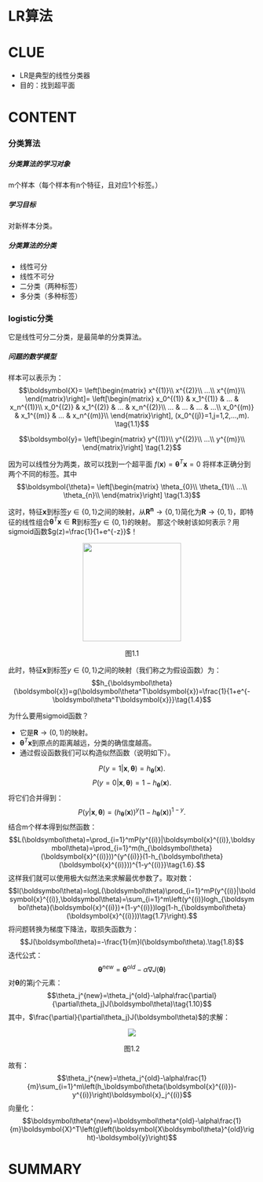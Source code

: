 # LR算法


# CLUE
- LR是典型的线性分类器
- 目的：找到超平面


# CONTENT
### 分类算法
##### 分类算法的学习对象
m个样本（每个样本有n个特征，且对应1个标签。）
##### 学习目标
对新样本分类。
##### 分类算法的分类
- 线性可分
- 线性不可分
- 二分类（两种标签）
- 多分类（多种标签）

### logistic分类
它是线性可分二分类，是最简单的分类算法。
##### 问题的数学模型
样本可以表示为：
$$\boldsymbol{X}=
\left[\begin{matrix}
  x^{(1)}\\
  x^{(2)}\\
  ...\\
  x^{(m)}\\
\end{matrix}\right]=
\left[\begin{matrix}
  x_0^{(1)} & x_1^{(1)} & ... & x_n^{(1)}\\
  x_0^{(2)} & x_1^{(2)} & ... & x_n^{(2)}\\
  ... & ... & ... & ...\\
  x_0^{(m)} & x_1^{(m)} & ... & x_n^{(m)}\\
\end{matrix}\right],
(x_0^{(j)}=1,j=1,2,...,m).
\tag{1.1}$$

$$\boldsymbol{y}=
\left[\begin{matrix}
  y^{(1)}\\
  y^{(2)}\\
  ...\\
  y^{(m)}\\
\end{matrix}\right]
\tag{1.2}$$

因为可以线性分为两类，故可以找到一个超平面
$f(\boldsymbol{x})=\boldsymbol{\theta}^T\boldsymbol{x}=0$
将样本正确分到两个不同的标签。其中
$$\boldsymbol{\theta}=
\left[\begin{matrix}
  \theta_{0}\\
  \theta_{1}\\
  ...\\
  \theta_{n}\\
\end{matrix}\right]
\tag{1.3}$$

这时，特征$\boldsymbol{x}$到标签$y\in\{0,1\}$之间的映射，从$\boldsymbol{R^n}\to\{0,1\}$简化为$\boldsymbol{R}\to\{0,1\}$，即特征的线性组合$\boldsymbol{\theta}^T\boldsymbol{x}\in\boldsymbol{R}$到标签$y\in\{0,1\}$的映射。
那这个映射该如何表示？用sigmoid函数$g(z)=\frac{1}{1+e^{-z}}$！
<div align="center"><img src="https://p-blog.csdn.net/images/p_blog_csdn_net/chl033/612813/o_SigmoidFunction_701_2.gif" height="200"><p>图1.1</p></div>

此时，特征$\boldsymbol{x}$到标签$y\in\{0,1\}$之间的映射（我们称之为假设函数）为：
$$h_{\boldsymbol\theta}(\boldsymbol{x})=g(\boldsymbol\theta^T\boldsymbol{x})=\frac{1}{1+e^{-\boldsymbol\theta^T\boldsymbol{x}}}\tag{1.4}$$

为什么要用sigmoid函数？
- 它是$\boldsymbol{R}\to(0,1)$的映射。
- $\boldsymbol{\theta}^T\boldsymbol{x}$到原点的距离越远，分类的确信度越高。
- 通过假设函数我们可以构造似然函数（说明如下）。

$$P(y=1|\boldsymbol{x},\boldsymbol\theta)=h_{\boldsymbol\theta}(\boldsymbol{x}).$$
$$P(y=0|\boldsymbol{x},\boldsymbol\theta)=1-h_{\boldsymbol\theta}(\boldsymbol{x}).$$
将它们合并得到：
$$P(y|\boldsymbol{x},\boldsymbol\theta)=(h_{\boldsymbol\theta}(\boldsymbol{x}))^y(1-h_{\boldsymbol\theta}(\boldsymbol{x}))^{1-y}.\tag{1.5}$$
结合m个样本得到似然函数：
$$L(\boldsymbol\theta)=\prod_{i=1}^mP(y^{(i)}|\boldsymbol{x}^{(i)},\boldsymbol\theta)=\prod_{i=1}^m(h_{\boldsymbol\theta}(\boldsymbol{x}^{(i)}))^{y^{(i)}}(1-h_{\boldsymbol\theta}(\boldsymbol{x}^{(i)}))^{1-y^{(i)}}\tag{1.6}.$$
这样我们就可以使用极大似然法来求解最优参数了。取对数：
$$l(\boldsymbol\theta)=logL(\boldsymbol\theta)\prod_{i=1}^mP(y^{(i)}|\boldsymbol{x}^{(i)},\boldsymbol\theta)=\sum_{i=1}^m\left(y^{(i)}logh_{\boldsymbol\theta}(\boldsymbol{x}^{(i)})+(1-y^{(i)})log(1-h_{\boldsymbol\theta}(\boldsymbol{x}^{(i)}))\tag{1.7}\right).$$
将问题转换为梯度下降法，取损失函数为：
$$J(\boldsymbol\theta)=-\frac{1}{m}l(\boldsymbol\theta).\tag{1.8}$$
迭代公式：
$$\boldsymbol\theta^{new}=\boldsymbol\theta^{old}-\alpha\nabla J(\boldsymbol\theta)\tag{1.9}$$
对$\boldsymbol\theta$的第j个元素：
$$\theta_j^{new}=\theta_j^{old}-\alpha\frac{\partial}{\partial\theta_j}J(\boldsymbol\theta)\tag{1.10}$$
其中，$\frac{\partial}{\partial\theta_j}J(\boldsymbol\theta)$的求解：
<div align="center"><img src="https://img-blog.csdn.net/20131113203723187?watermark/2/text/aHR0cDovL2Jsb2cuY3Nkbi5uZXQvZG9uZ3Rpbmd6aGl6aQ==/font/5a6L5L2T/fontsize/400/fill/I0JBQkFCMA==/dissolve/70/gravity/SouthEast"><p>图1.2</p></div>

故有：
$$\theta_j^{new}=\theta_j^{old}-\alpha\frac{1}{m}\sum_{i=1}^m\left(h_\boldsymbol\theta(\boldsymbol{x}^{(i)})-y^{(i)}\right)\boldsymbol{x}_j^{(i)}$$
向量化：
$$\boldsymbol\theta^{new}=\boldsymbol\theta^{old}-\alpha\frac{1}{m}\boldsymbol{X}^T\left(g\left(\boldsymbol{X\boldsymbol\theta}^{old}\right)-\boldsymbol{y}\right)$$

  <!--$$Wx+b=0$$-->

  <!--实现：sigmoid函数、损失函数、极大似然法、梯度下降法-->

  <!--样本为：$(\boldsymbol{x}^{(1)},y^{(1)}),(\boldsymbol{x}^{(2)},y^{(2)}),...,(\boldsymbol{x}^{(m)},y^{(m)}).$-->

  <!--sigmoid函数求给定参数时的输出概率：-->

  <!--$$P(y=1|\boldsymbol{x}^{(j)},\boldsymbol\theta)=\sigma(\boldsymbol\theta^T\boldsymbol{x}^{(j)})=\frac{1}{1+e^{-(\boldsymbol\theta^T\boldsymbol{x}^{(j)})}}$$-->
  <!--$$P(y|\boldsymbol{x}^{(j)},\boldsymbol\theta)=[\sigma(\boldsymbol\theta^T\boldsymbol{x}^{(j)})]^{y^{(j)}}[1-\sigma(\boldsymbol\theta^T\boldsymbol{x}^{(j)})]^{1-y^{(j)}}$$-->
  <!--其中，$\boldsymbol{x}^{(j)}=[1,{\boldsymbol{x}^{(j)}}^T]^T=[1,x_1^{(j)},x_2^{(j)},...,x_n^{(j)}]^T,(j=1,2,...,m)$，$\boldsymbol\theta=[b,w_1,w_2,...,w_n]^T$，$b$为偏置，$w_i(i=1,2,...,n)$为各个特征的权重，$y$的取值为$0,1$。-->
  <!--这样就能够在样本的特征和标签之间建立映射关系，这就是我们的（含参）模型。-->

  <!--建立好模型之后，构建损失函数通常使用似然函数：-->
  <!--$$L(y^{(1)},y^{(2)},...,y^{(m)}|\boldsymbol{x}^{(1)},\boldsymbol{x}^{(2)},...,\boldsymbol{x}^{(m)},\boldsymbol\theta)=\prod_{j=1}^{m}P(y|\boldsymbol{x}^{(j)},\boldsymbol\theta)$$-->
  <!--最大化似然函数通常转化为最大化对数似然函数。而对于LR，经常取损失函数为：-->
  <!--$$L=-\frac{1}{m}\sum_{j=1}^{m}\left[y^{(j)}log(\sigma(\boldsymbol\theta^T\boldsymbol{x}^{(j)}))+(1-y^{(j)})log(1-\sigma(\boldsymbol\theta^T\boldsymbol{x}^{(j)}))\right]$$-->
  <!--$L$是$\boldsymbol\theta$的函数。此时目标转化为求$L$最小时$\boldsymbol\theta$的值。-->

  <!--梯度下降法，对$L$求梯度：-->
  <!--$$\nabla L=\left[\frac{\partial}{\partial b}L,\frac{\partial}{\partial w_1}L,\frac{\partial}{\partial w_2}L,...,\frac{\partial}{\partial w_n}L\right]^T$$-->
  <!--迭代公式：-->
  <!--$$\boldsymbol\theta_{s+1}=\boldsymbol\theta_s-\alpha\nabla L|_{\boldsymbol\theta=\boldsymbol\theta_s}$$-->


# SUMMARY
